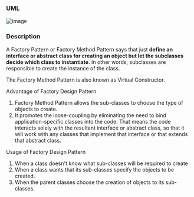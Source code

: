 ### UML
![image](https://user-images.githubusercontent.com/8929789/224360677-f20602d1-348a-4117-8dfa-d2c7ace52454.png)

### Description

A Factory Pattern or Factory Method Pattern says that just **define an interface or abstract class for creating an object but let the subclasses decide which class to instantiate**. In other words, subclasses are responsible to create the instance of the class.

The Factory Method Pattern is also known as Virtual Constructor.

Advantage of Factory Design Pattern
1. Factory Method Pattern allows the sub-classes to choose the type of objects to create.
2. It promotes the loose-coupling by eliminating the need to bind application-specific classes into the code. That means the code interacts solely with the resultant interface or abstract class, so that it will work with any classes that implement that interface or that extends that abstract class.

Usage of Factory Design Pattern
1. When a class doesn't know what sub-classes will be required to create
2. When a class wants that its sub-classes specify the objects to be created.
3. When the parent classes choose the creation of objects to its sub-classes.
